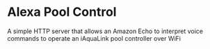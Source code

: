 # Alexa Pool Control

A simple HTTP server that allows an Amazon Echo to interpret voice commands to operate an iAquaLink pool controller over WiFi
